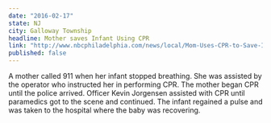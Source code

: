 ```yaml
---
date: "2016-02-17"
state: NJ
city: Galloway Township
headline: Mother saves Infant Using CPR
link: "http://www.nbcphiladelphia.com/news/local/Mom-Uses-CPR-to-Save-Infants-Life-With-Help-of-Police-369150201.html"
published: false
---
```

A mother called 911 when her infant stopped breathing.  She was assisted by the operator who instructed her in performing CPR.  The mother began CPR until the police arrived.  Officer Kevin Jorgensen assisted with CPR until paramedics got to the scene and continued.  The infant regained a pulse and was taken to the hospital where the baby was recovering.